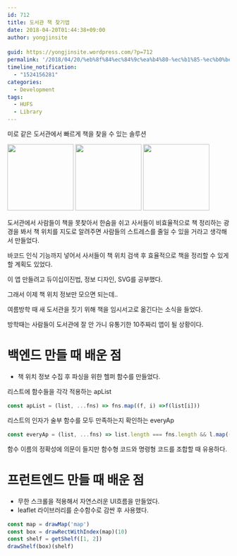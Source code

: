 ```yaml
---
id: 712
title: 도서관 책 찾기앱
date: 2018-04-20T01:44:38+09:00
author: yongjinsite

guid: https://yongjinsite.wordpress.com/?p=712
permalink: '/2018/04/20/%eb%8f%84%ec%84%9c%ea%b4%80-%ec%b1%85-%ec%b0%be%ea%b8%b0%ec%95%b1/'
timeline_notification:
  - "1524156281"
categories:
  - Development
tags:
  - HUFS
  - Library
---
```


미로 같은 도서관에서 빠르게 책을 찾을 수 있는 솔루션

<a href='https://github.com/16Yongjin/16Yongjin.github.io/raw/master/wp-content/uploads/2018/04/e18489e185b3e1848fe185b3e18485e185b5e186abe18489e185a3e186ba-2018-04-20-e1848be185a9e1848ce185a5e186ab-12-50-29.png'><img width="150" height="150" src="https://raw.githubusercontent.com/16Yongjin/16Yongjin.github.io/master/wp-content/uploads/2018/04/e18489e185b3e1848fe185b3e18485e185b5e186abe18489e185a3e186ba-2018-04-20-e1848be185a9e1848ce185a5e186ab-12-50-29-150x150.png" class="attachment-thumbnail size-thumbnail" alt="" srcset="https://raw.githubusercontent.com/16Yongjin/16Yongjin.github.io/master/wp-content/uploads/2018/04/e18489e185b3e1848fe185b3e18485e185b5e186abe18489e185a3e186ba-2018-04-20-e1848be185a9e1848ce185a5e186ab-12-50-29-150x150.png 150w, https://raw.githubusercontent.com/16Yongjin/16Yongjin.github.io/master/wp-content/uploads/2018/04/e18489e185b3e1848fe185b3e18485e185b5e186abe18489e185a3e186ba-2018-04-20-e1848be185a9e1848ce185a5e186ab-12-50-29-85x85.png 85w" sizes="(max-width: 150px) 100vw, 150px" /></a>
<a href='https://github.com/16Yongjin/16Yongjin.github.io/raw/master/wp-content/uploads/2018/04/e18489e185b3e1848fe185b3e18485e185b5e186abe18489e185a3e186ba-2018-04-20-e1848be185a9e1848ce185a5e186ab-12-50-19.png'><img width="150" height="150" src="https://raw.githubusercontent.com/16Yongjin/16Yongjin.github.io/master/wp-content/uploads/2018/04/e18489e185b3e1848fe185b3e18485e185b5e186abe18489e185a3e186ba-2018-04-20-e1848be185a9e1848ce185a5e186ab-12-50-19-150x150.png" class="attachment-thumbnail size-thumbnail" alt="" srcset="https://raw.githubusercontent.com/16Yongjin/16Yongjin.github.io/master/wp-content/uploads/2018/04/e18489e185b3e1848fe185b3e18485e185b5e186abe18489e185a3e186ba-2018-04-20-e1848be185a9e1848ce185a5e186ab-12-50-19-150x150.png 150w, https://raw.githubusercontent.com/16Yongjin/16Yongjin.github.io/master/wp-content/uploads/2018/04/e18489e185b3e1848fe185b3e18485e185b5e186abe18489e185a3e186ba-2018-04-20-e1848be185a9e1848ce185a5e186ab-12-50-19-85x85.png 85w" sizes="(max-width: 150px) 100vw, 150px" /></a>
<a href='https://github.com/16Yongjin/16Yongjin.github.io/raw/master/wp-content/uploads/2018/04/e18489e185b3e1848fe185b3e18485e185b5e186abe18489e185a3e186ba-2018-04-20-e1848be185a9e1848ce185a5e186ab-12-50-07.png'><img width="150" height="150" src="https://raw.githubusercontent.com/16Yongjin/16Yongjin.github.io/master/wp-content/uploads/2018/04/e18489e185b3e1848fe185b3e18485e185b5e186abe18489e185a3e186ba-2018-04-20-e1848be185a9e1848ce185a5e186ab-12-50-07-150x150.png" class="attachment-thumbnail size-thumbnail" alt="" srcset="https://raw.githubusercontent.com/16Yongjin/16Yongjin.github.io/master/wp-content/uploads/2018/04/e18489e185b3e1848fe185b3e18485e185b5e186abe18489e185a3e186ba-2018-04-20-e1848be185a9e1848ce185a5e186ab-12-50-07-150x150.png 150w, https://raw.githubusercontent.com/16Yongjin/16Yongjin.github.io/master/wp-content/uploads/2018/04/e18489e185b3e1848fe185b3e18485e185b5e186abe18489e185a3e186ba-2018-04-20-e1848be185a9e1848ce185a5e186ab-12-50-07-85x85.png 85w" sizes="(max-width: 150px) 100vw, 150px" /></a>

도서관에서 사람들이 책을 못찾아서 한숨을 쉬고 사서들이 비효율적으로 책 정리하는 광경을 봐서 책 위치를 지도로 알려주면 사람들의 스트레스를 줄일 수 있을 거라고 생각해서 만들었다.

바코드 인식 기능까지 넣어서 사서들이 책 위치 검색 후 효율적으로 책을 정리할 수 있게할 계획도 있었다.

이 앱 만들려고 듀이십이진법, 정보 디자인, SVG를 공부했다.

그래서 이제 책 위치 정보만 모으면 되는데..

여름방학 때 새 도서관을 짓기 위해 책을 임시서고로 옮긴다는 소식을 들었다.

방학때는 사람들이 도서관에 잘 안 가니 유통기한 10주짜리 앱이 될 상황이다.

# 백엔드 만들 때 배운 점

  * 책 위치 정보 수집 후 파싱을 위한 헬퍼 함수를 만들었다.

리스트에 함수들을 각각 적용하는 apList

```javascript
const apList = (list, ...fns) => fns.map((f, i) =>f(list[i]))
```

리스트의 인자가 술부 함수를 모두 만족하는지 확인하는 everyAp


```javascript
const everyAp = (list, ...fns) => list.length === fns.length && l.map((l, i) =>fns[i](l)).every(Boolean)
```

함수 이름의 정확성에 의문이 들지만 함수형 코드와 명령형 코드를 조합할 때 유용하다.

# 프런트엔드 만들 때 배운 점

  * 무한 스크롤을 적용해서 자연스러운 UI흐름을 만들었다.
  * leaflet 라이브러리를 순수함수로 감싼 후 사용했다.


```javascript
const map = drawMap('map')
const box = drawRectWithIndex(map)(10)
const shelf = getShelf([1, 2])
drawShelf(box)(shelf)
```
</pre>